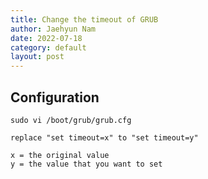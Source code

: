 ```yaml
---
title: Change the timeout of GRUB
author: Jaehyun Nam
date: 2022-07-18
category: default
layout: post
---
```


## Configuration

```
sudo vi /boot/grub/grub.cfg
```

```
replace "set timeout=x" to "set timeout=y"

x = the original value
y = the value that you want to set
```

